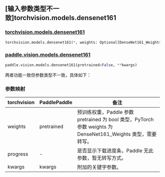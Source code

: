 ## [输入参数类型不一致]torchvision.models.densenet161

### [torchvision.models.densenet161](https://pytorch.org/vision/main/models/generated/torchvision.models.densenet161.html)

```python
torchvision.models.densenet161(*, weights: Optional[DenseNet161_Weights] = None, progress: bool = True, **kwargs: Any)
```

### [paddle.vision.models.densenet161](https://www.paddlepaddle.org.cn/documentation/docs/zh/api/paddle/vision/models/densenet161_cn.html)

```python
paddle.vision.models.densenet161(pretrained=False, **kwargs)
```

两者功能一致但参数类型不一致，具体如下：

### 参数映射

| torchvision | PaddlePaddle | 备注 |
| ----------- | ------------ | ---- |
| weights     | pretrained   | 预训练权重，Paddle 参数 pretrained 为 bool 类型，PyTorch 参数 weights 为 DenseNet161_Weights 类型，需要转写。|
| progress    | -            | 是否显示下载进度条，Paddle 无此参数，暂无转写方式。|
| kwargs      | kwargs       | 附加的关键字参数。|
